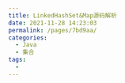 ```yaml
---
title: LinkedHashSet&Map源码解析
date: 2021-11-28 14:23:03
permalink: /pages/7bd9aa/
categories:
  - Java
  - 集合
tags:
  - 
---
```

